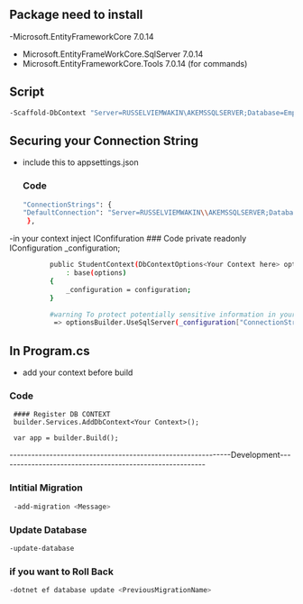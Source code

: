 ## Package need to install 
 -Microsoft.EntityFrameworkCore 7.0.14
 - Microsoft.EntityFrameWorkCore.SqlServer 7.0.14
 - Microsoft.EntityFrameworkCore.Tools 7.0.14 (for commands)



 ## Script
 ````bash
 -Scaffold-DbContext "Server=RUSSELVIEMWAKIN\AKEMSSQLSERVER;Database=Employee;User Id=sa;Password=p@ssw0rd;TrustServerCertificate=True;" Microsoft.EntityFrameworkCore.SqlServer -OutputDir Context
``````

 ## Securing your Connection String
  - include this to appsettings.json  
    ### Code
    ````bash
    "ConnectionStrings": {
    "DefaultConnection": "Server=RUSSELVIEMWAKIN\\AKEMSSQLSERVER;Database=Student;User Id=sa;Password=p@ssw0rd;TrustServerCertificate=True;"
     },
     ``````

  -in your context inject IConfifuration
     ### Code
          private readonly IConfiguration _configuration;

````bash
          public StudentContext(DbContextOptions<Your Context here> options, IConfiguration configuration)
              : base(options)
          {
              _configuration = configuration;
          }

          #warning To protect potentially sensitive information in your connection string, you should move it out of source code. You can avoid scaffolding the connection string by using the Name= syntax to read it from configuration - see https://go.microsoft.com/fwlink/?linkid=2131148. For more guidance on storing connection strings, see http://go.microsoft.com/fwlink/?LinkId=723263.
           => optionsBuilder.UseSqlServer(_configuration["ConnectionStrings:DefaultConnection"]);
``````

## In Program.cs
 - add your context before build
  ### Code
     #### Register DB CONTEXT
     builder.Services.AddDbContext<Your Context>();
     
     var app = builder.Build();
         

-------------------------------------------------------------Development---------------------------------------------------------
### Intitial Migration
````bash
 -add-migration <Message>
``````

### Update Database
````bash
-update-database
``````

### if you want to Roll Back
````bash
-dotnet ef database update <PreviousMigrationName>
``````
       
